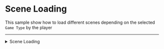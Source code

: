 # Scene Loading

This sample show how to load different scenes depending on the selected `Game Type` by the player

---


<details>
<summary>Scene Loading</summary>

`SceneRef scene` is the scene that will be loaded when the player joins the game. It is set by the `Host` when creating the game session; and `Clients` will load the scene when they join the game.

```cs
...
public async Task CreateSessionWithCustomProperties(Sample_Utils.GameMap map, Sample_Utils.GameType gameType, SceneRef scene)
{
    ...
    var result = await _runner.StartGame(new StartGameArgs()
    {
        GameMode = GameMode.AutoHostOrClient,
        SessionProperties = customProperties,
        Scene = scene,
        SceneManager = gameObject.GetComponent<NetworkSceneManagerDefault>() ?? gameObject.AddComponent<NetworkSceneManagerDefault>(),
    });
    ...
}
...
```

</details>
